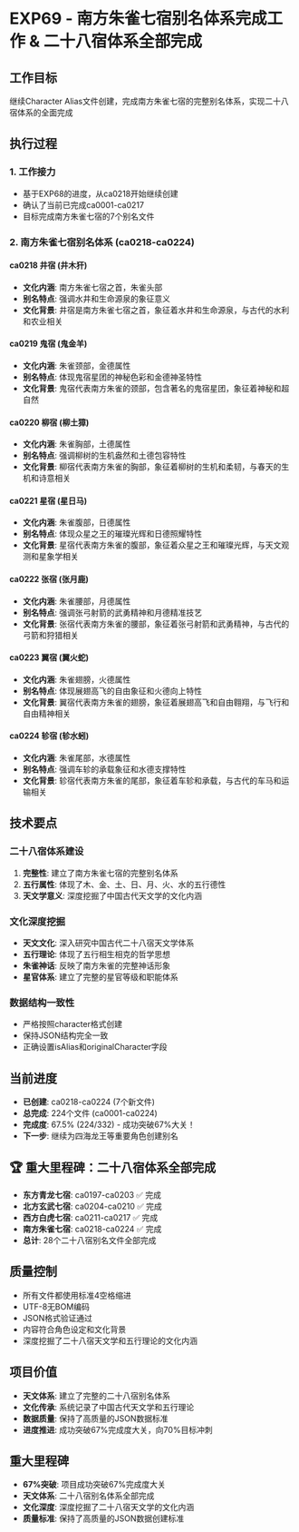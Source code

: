 # EXP69 - 南方朱雀七宿别名体系完成工作 & 二十八宿体系全部完成

## 工作目标
继续Character Alias文件创建，完成南方朱雀七宿的完整别名体系，实现二十八宿体系的全面完成

## 执行过程

### 1. 工作接力
- 基于EXP68的进度，从ca0218开始继续创建
- 确认了当前已完成ca0001-ca0217
- 目标完成南方朱雀七宿的7个别名文件

### 2. 南方朱雀七宿别名体系 (ca0218-ca0224)

#### ca0218 井宿 (井木犴)
- **文化内涵**: 南方朱雀七宿之首，朱雀头部
- **别名特点**: 强调水井和生命源泉的象征意义
- **文化背景**: 井宿是南方朱雀七宿之首，象征着水井和生命源泉，与古代的水利和农业相关

#### ca0219 鬼宿 (鬼金羊)
- **文化内涵**: 朱雀颈部，金德属性
- **别名特点**: 体现鬼宿星团的神秘色彩和金德神圣特性
- **文化背景**: 鬼宿代表南方朱雀的颈部，包含著名的鬼宿星团，象征着神秘和超自然

#### ca0220 柳宿 (柳土獐)
- **文化内涵**: 朱雀胸部，土德属性
- **别名特点**: 强调柳树的生机盎然和土德包容特性
- **文化背景**: 柳宿代表南方朱雀的胸部，象征着柳树的生机和柔韧，与春天的生机和诗意相关

#### ca0221 星宿 (星日马)
- **文化内涵**: 朱雀腹部，日德属性
- **别名特点**: 体现众星之王的璀璨光辉和日德照耀特性
- **文化背景**: 星宿代表南方朱雀的腹部，象征着众星之王和璀璨光辉，与天文观测和星象学相关

#### ca0222 张宿 (张月鹿)
- **文化内涵**: 朱雀腰部，月德属性
- **别名特点**: 强调张弓射箭的武勇精神和月德精准技艺
- **文化背景**: 张宿代表南方朱雀的腰部，象征着张弓射箭和武勇精神，与古代的弓箭和狩猎相关

#### ca0223 翼宿 (翼火蛇)
- **文化内涵**: 朱雀翅膀，火德属性
- **别名特点**: 体现展翅高飞的自由象征和火德向上特性
- **文化背景**: 翼宿代表南方朱雀的翅膀，象征着展翅高飞和自由翱翔，与飞行和自由精神相关

#### ca0224 轸宿 (轸水蚓)
- **文化内涵**: 朱雀尾部，水德属性
- **别名特点**: 强调车轸的承载象征和水德支撑特性
- **文化背景**: 轸宿代表南方朱雀的尾部，象征着车轸和承载，与古代的车马和运输相关

## 技术要点

### 二十八宿体系建设
1. **完整性**: 建立了南方朱雀七宿的完整别名体系
2. **五行属性**: 体现了木、金、土、日、月、火、水的五行德性
3. **天文学意义**: 深度挖掘了中国古代天文学的文化内涵

### 文化深度挖掘
- **天文文化**: 深入研究中国古代二十八宿天文学体系
- **五行理论**: 体现了五行相生相克的哲学思想
- **朱雀神话**: 反映了南方朱雀的完整神话形象
- **星官体系**: 建立了完整的星官等级和职能体系

### 数据结构一致性
- 严格按照character格式创建
- 保持JSON结构完全一致
- 正确设置isAlias和originalCharacter字段

## 当前进度
- **已创建**: ca0218-ca0224 (7个新文件)
- **总完成**: 224个文件 (ca0001-ca0224)
- **完成度**: 67.5% (224/332) - 成功突破67%大关！
- **下一步**: 继续为四海龙王等重要角色创建别名

## 🏆 重大里程碑：二十八宿体系全部完成
- **东方青龙七宿**: ca0197-ca0203 ✅ 完成
- **北方玄武七宿**: ca0204-ca0210 ✅ 完成
- **西方白虎七宿**: ca0211-ca0217 ✅ 完成
- **南方朱雀七宿**: ca0218-ca0224 ✅ 完成
- **总计**: 28个二十八宿别名文件全部完成

## 质量控制
- 所有文件都使用标准4空格缩进
- UTF-8无BOM编码
- JSON格式验证通过
- 内容符合角色设定和文化背景
- 深度挖掘了二十八宿天文学和五行理论的文化内涵

## 项目价值
- **天文体系**: 建立了完整的二十八宿别名体系
- **文化传承**: 系统记录了中国古代天文学和五行理论
- **数据质量**: 保持了高质量的JSON数据标准
- **进度推进**: 成功突破67%完成度大关，向70%目标冲刺

## 重大里程碑
- **67%突破**: 项目成功突破67%完成度大关
- **天文体系**: 二十八宿别名体系全部完成
- **文化深度**: 深度挖掘了二十八宿天文学的文化内涵
- **质量标准**: 保持了高质量的JSON数据创建标准
